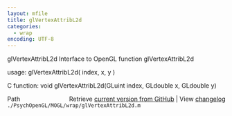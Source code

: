 ```yaml
---
layout: mfile
title: glVertexAttribL2d
categories:
  - wrap
encoding: UTF-8
---
```


glVertexAttribL2d  Interface to OpenGL function glVertexAttribL2d

usage:  glVertexAttribL2d( index, x, y )

C function:  void glVertexAttribL2d(GLuint index, GLdouble x, GLdouble y)


<div class="code_header" style="text-align:right;">
  <span style="float:left;">Path&nbsp;&nbsp;</span> <span class="counter">Retrieve <a href=
  "https://raw.github.com/Psychtoolbox-3/Psychtoolbox-3/beta/./PsychOpenGL/MOGL/wrap/glVertexAttribL2d.m">current version from GitHub</a> | View <a href=
  "https://github.com/Psychtoolbox-3/Psychtoolbox-3/commits/beta/./PsychOpenGL/MOGL/wrap/glVertexAttribL2d.m">changelog</a></span>
</div>
<div class="code">
  <code>./PsychOpenGL/MOGL/wrap/glVertexAttribL2d.m</code>
</div>
